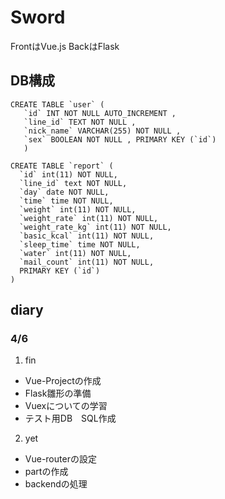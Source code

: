 # Sword
FrontはVue.js
BackはFlask

## DB構成
```
CREATE TABLE `user` (
   `id` INT NOT NULL AUTO_INCREMENT ,
   `line_id` TEXT NOT NULL ,
   `nick_name` VARCHAR(255) NOT NULL ,
   `sex` BOOLEAN NOT NULL , PRIMARY KEY (`id`)
   )
```

```
CREATE TABLE `report` (
  `id` int(11) NOT NULL,
  `line_id` text NOT NULL,
  `day` date NOT NULL,
  `time` time NOT NULL,
  `weight` int(11) NOT NULL,
  `weight_rate` int(11) NOT NULL,
  `weight_rate_kg` int(11) NOT NULL,
  `basic_kcal` int(11) NOT NULL,
  `sleep_time` time NOT NULL,
  `water` int(11) NOT NULL,
  `mail_count` int(11) NOT NULL,
  PRIMARY KEY (`id`)
)
```

## diary
### 4/6
1. fin
  - Vue-Projectの作成
  - Flask雛形の準備
  - Vuexについての学習
  - テスト用DB　SQL作成
2. yet
  - Vue-routerの設定
  - partの作成
  - backendの処理

